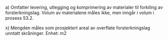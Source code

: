 a) Omfatter levering, utlegging og komprimering av materialer til forkiling av forsterkningslag.
Volum av materialene måles ikke, men inngår i volum i prosess 53.2.

x) Mengden måles som prosjektert areal av overflate forsterkningslag unntatt skråninger. Enhet: m2

